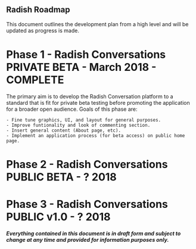 
Radish Roadmap
-----------------------

This document outlines the development plan from a high level and will be updated as progress is made. 



# Phase 1 - Radish Conversations PRIVATE BETA - March 2018 - COMPLETE

The primary aim is to develop the Radish Conversation platform to a standard that is fit for private beta testing before promoting the application for a broader open audience.  Goals of this phase are:

    - Fine tune graphics, UI, and layout for general purposes.
    - Improve funtionality and look of commenting section.
    - Insert general content (About page, etc).
    - Implement an application process (for beta access) on public home page.

# Phase 2 - Radish Conversations PUBLIC BETA - ? 2018

# Phase 3 - Radish Conversations PUBLIC v1.0 - ? 2018


***Everything contained in this document is in draft form and subject to change at any time and provided for information purposes only.***

